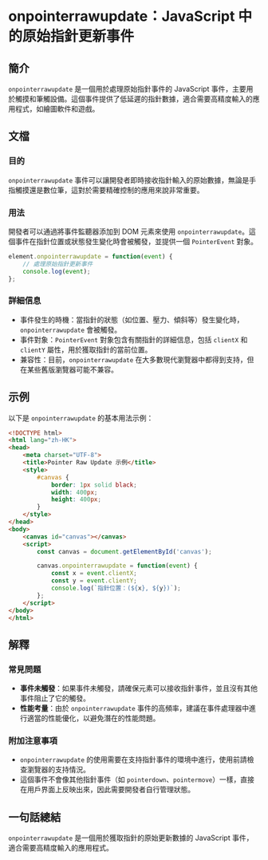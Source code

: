 <!--
Meta Description: # onpointerrawupdate：JavaScript 中的原始指針更新事件 ## 簡介 `onpointerrawupdate` 是一個用於處理原始指針事件的 JavaScript 事件，主要用於觸摸和筆觸設備。這個事件提供了低延遲的指針數據，適合需要高精度輸入的應用程式，如繪圖軟件和遊戲...
Meta Keywords: onpointerrawupdate, canvas, event, javascript, html
-->

# onpointerrawupdate：JavaScript 中的原始指針更新事件

## 簡介
`onpointerrawupdate` 是一個用於處理原始指針事件的 JavaScript 事件，主要用於觸摸和筆觸設備。這個事件提供了低延遲的指針數據，適合需要高精度輸入的應用程式，如繪圖軟件和遊戲。

## 文檔
### 目的
`onpointerrawupdate` 事件可以讓開發者即時接收指針輸入的原始數據，無論是手指觸摸還是數位筆，這對於需要精確控制的應用來說非常重要。

### 用法
開發者可以通過將事件監聽器添加到 DOM 元素來使用 `onpointerrawupdate`。這個事件在指針位置或狀態發生變化時會被觸發，並提供一個 `PointerEvent` 對象。

```javascript
element.onpointerrawupdate = function(event) {
    // 處理原始指針更新事件
    console.log(event);
};
```

### 詳細信息
- 事件發生的時機：當指針的狀態（如位置、壓力、傾斜等）發生變化時，`onpointerrawupdate` 會被觸發。
- 事件對象：`PointerEvent` 對象包含有關指針的詳細信息，包括 `clientX` 和 `clientY` 屬性，用於獲取指針的當前位置。
- 兼容性：目前，`onpointerrawupdate` 在大多數現代瀏覽器中都得到支持，但在某些舊版瀏覽器可能不兼容。

## 示例
以下是 `onpointerrawupdate` 的基本用法示例：

```html
<!DOCTYPE html>
<html lang="zh-HK">
<head>
    <meta charset="UTF-8">
    <title>Pointer Raw Update 示例</title>
    <style>
        #canvas {
            border: 1px solid black;
            width: 400px;
            height: 400px;
        }
    </style>
</head>
<body>
    <canvas id="canvas"></canvas>
    <script>
        const canvas = document.getElementById('canvas');

        canvas.onpointerrawupdate = function(event) {
            const x = event.clientX;
            const y = event.clientY;
            console.log(`指針位置：(${x}, ${y})`);
        };
    </script>
</body>
</html>
```

## 解釋
### 常見問題
- **事件未觸發**：如果事件未觸發，請確保元素可以接收指針事件，並且沒有其他事件阻止了它的觸發。
- **性能考量**：由於 `onpointerrawupdate` 事件的高頻率，建議在事件處理器中進行適當的性能優化，以避免潛在的性能問題。

### 附加注意事項
- `onpointerrawupdate` 的使用需要在支持指針事件的環境中進行，使用前請檢查瀏覽器的支持情況。
- 這個事件不會像其他指針事件（如 `pointerdown`、`pointermove`）一樣，直接在用戶界面上反映出來，因此需要開發者自行管理狀態。

## 一句話總結
`onpointerrawupdate` 是一個用於獲取指針的原始更新數據的 JavaScript 事件，適合需要高精度輸入的應用程式。